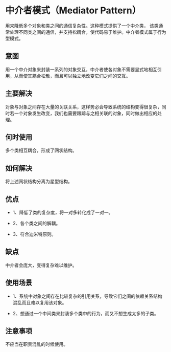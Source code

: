 # 中介者模式（Mediator Pattern）

用来降低多个对象和类之间的通信复杂性。这种模式提供了一个中介类，
该类通常处理不同类之间的通信，并支持松耦合，使代码易于维护。中介者模式属于行为型模式。

## 意图

用一个中介对象来封装一系列的对象交互，中介者使各对象不需要显式地相互引用，从而使其耦合松散，而且可以独立地改变它们之间的交互。

## 主要解决

对象与对象之间存在大量的关联关系，这样势必会导致系统的结构变得很复杂，同时若一个对象发生改变，我们也需要跟踪与之相关联的对象，同时做出相应的处理。

## 何时使用

多个类相互耦合，形成了网状结构。

## 如何解决

将上述网状结构分离为星型结构。

## 优点

- 1、降低了类的复杂度，将一对多转化成了一对一。 

- 2、各个类之间的解耦。 

- 3、符合迪米特原则。

## 缺点

中介者会庞大，变得复杂难以维护。

## 使用场景
- 1、系统中对象之间存在比较复杂的引用关系，导致它们之间的依赖关系结构混乱而且难以复用该对象。 

- 2、想通过一个中间类来封装多个类中的行为，而又不想生成太多的子类。

## 注意事项

不应当在职责混乱的时候使用。